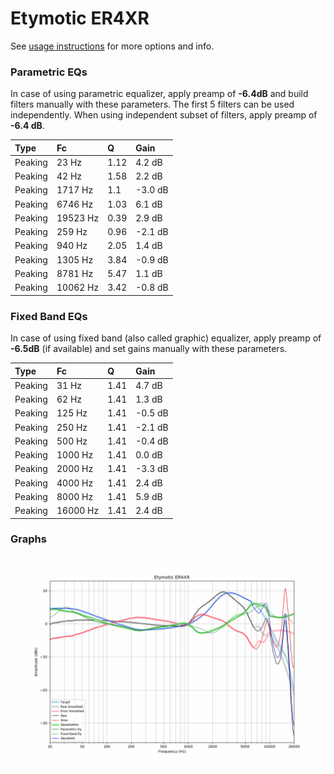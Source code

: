 # Etymotic ER4XR
See [usage instructions](https://github.com/jaakkopasanen/AutoEq#usage) for more options and info.

### Parametric EQs
In case of using parametric equalizer, apply preamp of **-6.4dB** and build filters manually
with these parameters. The first 5 filters can be used independently.
When using independent subset of filters, apply preamp of **-6.4 dB**.

| Type    | Fc       |    Q | Gain    |
|:--------|:---------|:-----|:--------|
| Peaking | 23 Hz    | 1.12 | 4.2 dB  |
| Peaking | 42 Hz    | 1.58 | 2.2 dB  |
| Peaking | 1717 Hz  | 1.1  | -3.0 dB |
| Peaking | 6746 Hz  | 1.03 | 6.1 dB  |
| Peaking | 19523 Hz | 0.39 | 2.9 dB  |
| Peaking | 259 Hz   | 0.96 | -2.1 dB |
| Peaking | 940 Hz   | 2.05 | 1.4 dB  |
| Peaking | 1305 Hz  | 3.84 | -0.9 dB |
| Peaking | 8781 Hz  | 5.47 | 1.1 dB  |
| Peaking | 10062 Hz | 3.42 | -0.8 dB |

### Fixed Band EQs
In case of using fixed band (also called graphic) equalizer, apply preamp of **-6.5dB**
(if available) and set gains manually with these parameters.

| Type    | Fc       |    Q | Gain    |
|:--------|:---------|:-----|:--------|
| Peaking | 31 Hz    | 1.41 | 4.7 dB  |
| Peaking | 62 Hz    | 1.41 | 1.3 dB  |
| Peaking | 125 Hz   | 1.41 | -0.5 dB |
| Peaking | 250 Hz   | 1.41 | -2.1 dB |
| Peaking | 500 Hz   | 1.41 | -0.4 dB |
| Peaking | 1000 Hz  | 1.41 | 0.0 dB  |
| Peaking | 2000 Hz  | 1.41 | -3.3 dB |
| Peaking | 4000 Hz  | 1.41 | 2.4 dB  |
| Peaking | 8000 Hz  | 1.41 | 5.9 dB  |
| Peaking | 16000 Hz | 1.41 | 2.4 dB  |

### Graphs
![](./Etymotic%20ER4XR.png)